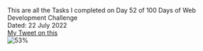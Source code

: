 This are all the Tasks I completed on Day 52 of 100 Days of Web Development Challenge<br>
Dated: 22 July 2022<br>
[My Tweet on this](https://twitter.com/Saurav_Navdhare/status/1550837970944786432)<br>
![53%](https://progress-bar.dev/53)
